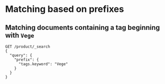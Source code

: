 # Matching based on prefixes

## Matching documents containing a tag beginning with `Vege`

```
GET /product/_search
{
  "query": {
    "prefix": {
      "tags.keyword": "Vege"
    }
  }
}
```